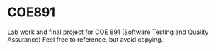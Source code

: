 # COE891
Lab work and final project for COE 891 (Software Testing and Quality Assurance) Feel free to reference, but avoid copying.
